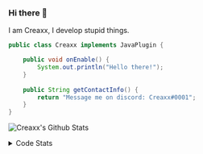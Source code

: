 ### Hi there 👋

I am Creaxx, I develop stupid things. 

```java
public class Creaxx implements JavaPlugin {

    public void onEnable() {
        System.out.println("Hello there!");
    }
    
    public String getContactInfo() {
        return "Message me on discord: Creaxx#0001";
    }
}
```

![Creaxx's Github Stats](https://github-readme-stats.vercel.app/api?username=CreaxxOG&show_icons=true&theme=dark&count_private=true)

<details>
  <summary>Code Stats</summary>

<!--START_SECTION:waka-->
![Code Time](http://img.shields.io/badge/Code%20Time-1%2C134%20hrs%2030%20mins-blue)

![Lines of code](https://img.shields.io/badge/From%20Hello%20World%20I%27ve%20Written-166%20lines%20of%20code-blue)

**🐱 My GitHub Data** 

> 📦 66.2 kB Used in GitHub's Storage 
 > 
> 🏆 823 Contributions in the Year 2023
 > 
> 🚫 Not Opted to Hire
 > 
> 📜 4 Public Repositories 
 > 
> 🔑 2 Private Repositories 
 > 
**I'm an Early 🐤** 

```text
🌞 Morning                177 commits         ██░░░░░░░░░░░░░░░░░░░░░░░   06.76 % 
🌆 Daytime                1158 commits        ███████████░░░░░░░░░░░░░░   44.23 % 
🌃 Evening                1241 commits        ████████████░░░░░░░░░░░░░   47.40 % 
🌙 Night                  42 commits          ░░░░░░░░░░░░░░░░░░░░░░░░░   01.60 % 
```
📅 **I'm Most Productive on Sunday** 

```text
Monday                   316 commits         ███░░░░░░░░░░░░░░░░░░░░░░   12.07 % 
Tuesday                  327 commits         ███░░░░░░░░░░░░░░░░░░░░░░   12.49 % 
Wednesday                324 commits         ███░░░░░░░░░░░░░░░░░░░░░░   12.38 % 
Thursday                 410 commits         ████░░░░░░░░░░░░░░░░░░░░░   15.66 % 
Friday                   238 commits         ██░░░░░░░░░░░░░░░░░░░░░░░   09.09 % 
Saturday                 496 commits         █████░░░░░░░░░░░░░░░░░░░░   18.95 % 
Sunday                   507 commits         █████░░░░░░░░░░░░░░░░░░░░   19.37 % 
```


📊 **This Week I Spent My Time On** 

```text
💬 Programming Languages: 
Java                     4 hrs 9 mins        ███████████████████████░░   91.12 % 
YAML                     9 mins              █░░░░░░░░░░░░░░░░░░░░░░░░   03.57 % 
XML                      7 mins              █░░░░░░░░░░░░░░░░░░░░░░░░   02.92 % 
Kotlin                   4 mins              ░░░░░░░░░░░░░░░░░░░░░░░░░   01.74 % 
Properties               1 min               ░░░░░░░░░░░░░░░░░░░░░░░░░   00.41 % 

🔥 Editors: 
IntelliJ                 4 hrs 33 mins       █████████████████████████   100.00 % 
```

**I Mostly Code in Java** 

```text
Java                     15 repos            ████████████████░░░░░░░░░   65.22 % 
Kotlin                   7 repos             ████████░░░░░░░░░░░░░░░░░   30.43 % 
EJS                      1 repo              █░░░░░░░░░░░░░░░░░░░░░░░░   04.35 % 
```




 Last Updated on 10/03/2023 18:23:31 UTC
<!--END_SECTION:waka-->
</details>
